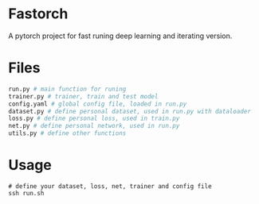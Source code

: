 # Fastorch
A pytorch project for fast runing deep learning and iterating version.

# Files

```python
run.py # main function for runing
trainer.py # trainer, train and test model
config.yaml # global config file, loaded in run.py
dataset.py # define personal dataset, used in run.py with dataloader
loss.py # define personal loss, used in train.py
net.py # define personal network, used in run.py
utils.py # define other functions
```

# Usage

```bas
# define your dataset, loss, net, trainer and config file
ssh run.sh
```


